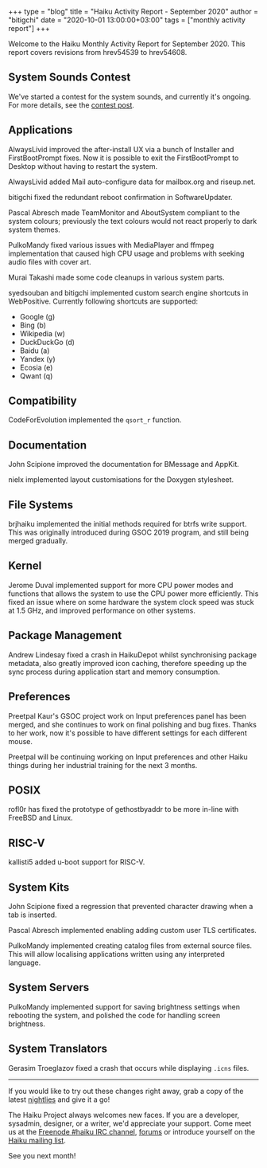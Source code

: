 +++
type = "blog"
title = "Haiku Activity Report - September 2020"
author = "bitigchi"
date = "2020-10-01 13:00:00+03:00"
tags = ["monthly activity report"]
+++

Welcome to the Haiku Monthly Activity Report for September 2020. This report covers revisions from hrev54539 to hrev54608.

## System Sounds Contest

We've started a contest for the system sounds, and currently it's ongoing. For more details, see the [contest post](https://www.haiku-os.org/news/2020-09-11-system-sound-contest/).

## Applications

AlwaysLivid improved the after-install UX via a bunch of Installer and FirstBootPrompt fixes. Now it is possible to exit the FirstBootPrompt to Desktop without having to restart the system.

AlwaysLivid added Mail auto-configure data for mailbox.org and riseup.net.

bitigchi fixed the redundant reboot confirmation in SoftwareUpdater.

Pascal Abresch made TeamMonitor and AboutSystem compliant to the system colours; previously the text colours would not react properly to dark system themes.

PulkoMandy fixed various issues with MediaPlayer and ffmpeg implementation that caused high CPU usage and problems with seeking audio files with cover art.

Murai Takashi made some code cleanups in various system parts.

syedsouban and bitigchi implemented custom search engine shortcuts in WebPositive. Currently following shortcuts are supported:

- Google (g)
- Bing (b)
- Wikipedia (w)
- DuckDuckGo (d)
- Baidu (a)
- Yandex (y)
- Ecosia (e)
- Qwant (q)

## Compatibility

CodeForEvolution implemented the `qsort_r` function.

## Documentation

John Scipione improved the documentation for BMessage and AppKit.

nielx implemented layout customisations for the Doxygen stylesheet.

## File Systems

brjhaiku implemented the initial methods required for btrfs write support. This was originally introduced during GSOC 2019 program, and still being merged gradually.

## Kernel

Jerome Duval implemented support for more CPU power modes and functions that allows the system to use the CPU power more efficiently. This fixed an issue where on some hardware the system clock speed was stuck at 1.5 GHz, and improved performance on other systems.

## Package Management

Andrew Lindesay fixed a crash in HaikuDepot whilst synchronising package metadata, also greatly improved icon caching, therefore speeding up the sync process during application start and memory consumption.

## Preferences

Preetpal Kaur's GSOC project work on Input preferences panel has been merged, and she continues to work on final polishing and bug fixes. Thanks to her work, now it's possible to have different settings for each different mouse.

Preetpal will be continuing working on Input preferences and other Haiku things during her industrial training for the next 3 months.

## POSIX

rofl0r has fixed the prototype of gethostbyaddr to be more in-line with FreeBSD and Linux.

## RISC-V

kallisti5 added u-boot support for RISC-V.

## System Kits

John Scipione fixed a regression that prevented character drawing when a tab is inserted.

Pascal Abresch implemented enabling adding custom user TLS certificates.

PulkoMandy implemented creating catalog files from external source files. This will allow localising applications written using any interpreted language.

## System Servers

PulkoMandy implemented support for saving brightness settings when rebooting the system, and polished the code for handling screen brightness.

## System Translators

Gerasim Troeglazov fixed a crash that occurs while displaying `.icns` files.

------

If you would like to try out these changes right away, grab a copy of the latest [nightlies](https://download.haiku-os.org) and give it a go!

The Haiku Project always welcomes new faces. If you are a developer, sysadmin, designer, or a writer, we'd appreciate your support. Come meet us at the [Freenode #haiku IRC channel](irc://chat.freenode.net/haiku),  [forums](https://discuss.haiku-os.org) or introduce yourself on the [Haiku mailing list](https://www.freelists.org/list/haiku).

See you next month!
